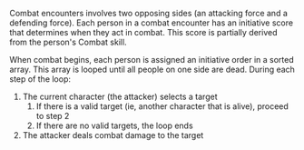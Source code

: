 Combat encounters involves two opposing sides (an attacking force and a defending force). Each person in a combat encounter has an initiative score that determines when they act in combat. This score is partially derived from the person's Combat skill.

When combat begins, each person is assigned an initiative order in a sorted array. This array is looped until all people on one side are dead. During each step of the loop:

1. The current character (the attacker) selects a target
   1. If there is a valid target (ie, another character that is alive), proceed to step 2
   2. If there are no valid targets, the loop ends
2. The attacker deals combat damage to the target